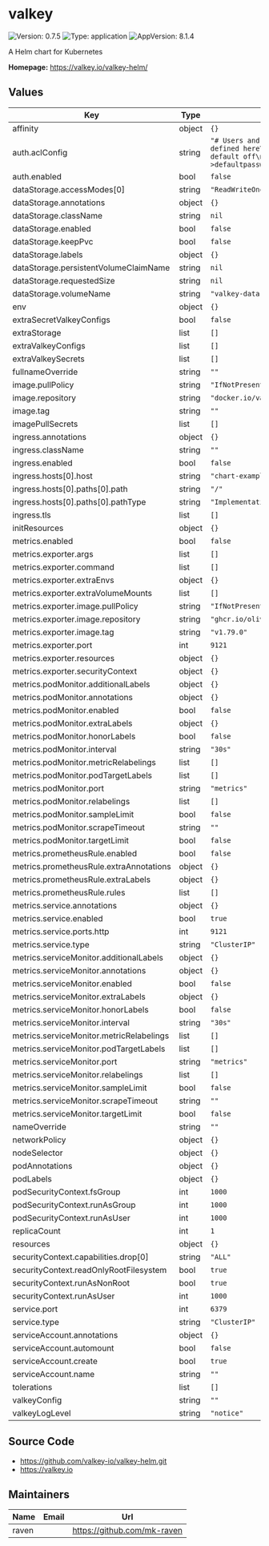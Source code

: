 # valkey

![Version: 0.7.5](https://img.shields.io/badge/Version-0.7.5-informational?style=flat-square) ![Type: application](https://img.shields.io/badge/Type-application-informational?style=flat-square) ![AppVersion: 8.1.4](https://img.shields.io/badge/AppVersion-8.1.4-informational?style=flat-square)

A Helm chart for Kubernetes

**Homepage:** <https://valkey.io/valkey-helm/>

## Values

| Key | Type | Default | Description |
|-----|------|---------|-------------|
| affinity | object | `{}` |  |
| auth.aclConfig | string | `"# Users and permissions can be defined here\n# Example:\n# user default off\n# user default on >defaultpassword ~*  &* +@all \n"` |  |
| auth.enabled | bool | `false` |  |
| dataStorage.accessModes[0] | string | `"ReadWriteOnce"` |  |
| dataStorage.annotations | object | `{}` |  |
| dataStorage.className | string | `nil` |  |
| dataStorage.enabled | bool | `false` |  |
| dataStorage.keepPvc | bool | `false` |  |
| dataStorage.labels | object | `{}` |  |
| dataStorage.persistentVolumeClaimName | string | `nil` |  |
| dataStorage.requestedSize | string | `nil` |  |
| dataStorage.volumeName | string | `"valkey-data"` |  |
| env | object | `{}` |  |
| extraSecretValkeyConfigs | bool | `false` |  |
| extraStorage | list | `[]` |  |
| extraValkeyConfigs | list | `[]` |  |
| extraValkeySecrets | list | `[]` |  |
| fullnameOverride | string | `""` |  |
| image.pullPolicy | string | `"IfNotPresent"` |  |
| image.repository | string | `"docker.io/valkey/valkey"` |  |
| image.tag | string | `""` |  |
| imagePullSecrets | list | `[]` |  |
| ingress.annotations | object | `{}` |  |
| ingress.className | string | `""` |  |
| ingress.enabled | bool | `false` |  |
| ingress.hosts[0].host | string | `"chart-example.local"` |  |
| ingress.hosts[0].paths[0].path | string | `"/"` |  |
| ingress.hosts[0].paths[0].pathType | string | `"ImplementationSpecific"` |  |
| ingress.tls | list | `[]` |  |
| initResources | object | `{}` |  |
| metrics.enabled | bool | `false` |  |
| metrics.exporter.args | list | `[]` |  |
| metrics.exporter.command | list | `[]` |  |
| metrics.exporter.extraEnvs | object | `{}` |  |
| metrics.exporter.extraVolumeMounts | list | `[]` |  |
| metrics.exporter.image.pullPolicy | string | `"IfNotPresent"` |  |
| metrics.exporter.image.repository | string | `"ghcr.io/oliver006/redis_exporter"` |  |
| metrics.exporter.image.tag | string | `"v1.79.0"` |  |
| metrics.exporter.port | int | `9121` |  |
| metrics.exporter.resources | object | `{}` |  |
| metrics.exporter.securityContext | object | `{}` |  |
| metrics.podMonitor.additionalLabels | object | `{}` |  |
| metrics.podMonitor.annotations | object | `{}` |  |
| metrics.podMonitor.enabled | bool | `false` |  |
| metrics.podMonitor.extraLabels | object | `{}` |  |
| metrics.podMonitor.honorLabels | bool | `false` |  |
| metrics.podMonitor.interval | string | `"30s"` |  |
| metrics.podMonitor.metricRelabelings | list | `[]` |  |
| metrics.podMonitor.podTargetLabels | list | `[]` |  |
| metrics.podMonitor.port | string | `"metrics"` |  |
| metrics.podMonitor.relabelings | list | `[]` |  |
| metrics.podMonitor.sampleLimit | bool | `false` |  |
| metrics.podMonitor.scrapeTimeout | string | `""` |  |
| metrics.podMonitor.targetLimit | bool | `false` |  |
| metrics.prometheusRule.enabled | bool | `false` |  |
| metrics.prometheusRule.extraAnnotations | object | `{}` |  |
| metrics.prometheusRule.extraLabels | object | `{}` |  |
| metrics.prometheusRule.rules | list | `[]` |  |
| metrics.service.annotations | object | `{}` |  |
| metrics.service.enabled | bool | `true` |  |
| metrics.service.ports.http | int | `9121` |  |
| metrics.service.type | string | `"ClusterIP"` |  |
| metrics.serviceMonitor.additionalLabels | object | `{}` |  |
| metrics.serviceMonitor.annotations | object | `{}` |  |
| metrics.serviceMonitor.enabled | bool | `false` |  |
| metrics.serviceMonitor.extraLabels | object | `{}` |  |
| metrics.serviceMonitor.honorLabels | bool | `false` |  |
| metrics.serviceMonitor.interval | string | `"30s"` |  |
| metrics.serviceMonitor.metricRelabelings | list | `[]` |  |
| metrics.serviceMonitor.podTargetLabels | list | `[]` |  |
| metrics.serviceMonitor.port | string | `"metrics"` |  |
| metrics.serviceMonitor.relabelings | list | `[]` |  |
| metrics.serviceMonitor.sampleLimit | bool | `false` |  |
| metrics.serviceMonitor.scrapeTimeout | string | `""` |  |
| metrics.serviceMonitor.targetLimit | bool | `false` |  |
| nameOverride | string | `""` |  |
| networkPolicy | object | `{}` |  |
| nodeSelector | object | `{}` |  |
| podAnnotations | object | `{}` |  |
| podLabels | object | `{}` |  |
| podSecurityContext.fsGroup | int | `1000` |  |
| podSecurityContext.runAsGroup | int | `1000` |  |
| podSecurityContext.runAsUser | int | `1000` |  |
| replicaCount | int | `1` |  |
| resources | object | `{}` |  |
| securityContext.capabilities.drop[0] | string | `"ALL"` |  |
| securityContext.readOnlyRootFilesystem | bool | `true` |  |
| securityContext.runAsNonRoot | bool | `true` |  |
| securityContext.runAsUser | int | `1000` |  |
| service.port | int | `6379` |  |
| service.type | string | `"ClusterIP"` |  |
| serviceAccount.annotations | object | `{}` |  |
| serviceAccount.automount | bool | `false` |  |
| serviceAccount.create | bool | `true` |  |
| serviceAccount.name | string | `""` |  |
| tolerations | list | `[]` |  |
| valkeyConfig | string | `""` |  |
| valkeyLogLevel | string | `"notice"` |  |


## Source Code

* <https://github.com/valkey-io/valkey-helm.git>
* <https://valkey.io>

## Maintainers

| Name | Email | Url |
| ---- | ------ | --- |
| raven |  | <https://github.com/mk-raven> |
